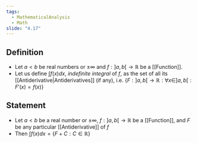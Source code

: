 ```yaml
---
tags:
  - MathematicalAnalysis
  - Math
slide: "4.17"
---
```

## Definition
- Let $a<b$ be real numbers or $\pm\infty$ and $f:]a,b[\to\mathbb R$ be a [[Function]].
- Let us define $\int f(x)dx,$ *indefinite integral* of $f$, as the set of all its [[Antiderivative|Antiderivatives]] (if any), i.e. $\{F:]a,b[\to\mathbb R: \forall x\in]a,b[:F'(x)=f(x)\}$ 
## Statement
- Let $a<b$ be a real number or $\pm\infty$, $f: ]a,b[\to\mathbb R$ be a [[Function]], and $F$ be any particular [[Antiderivative]] of $f$
- Then $\int f(x)dx=\{F+C:C\in\mathbb R\}$
